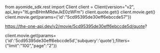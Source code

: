 from ayomide_sdk.rest import Client
client = Client(version="v2", api_key="ltLgmBHmMRdwJkE0zWFm")
client.quote.get()
client.movie.get()
client.movie.get(params={'id':"5cd95395de30eff6ebccde57"})

https://the-one-api.dev/v2/movie/5cd95395de30eff6ebccde5d/quote?

client.movie.get(params={'id':'5cd95395de30eff6ebccde5d','subquery':'quote'},filters={"limit":"100","page":"2"})